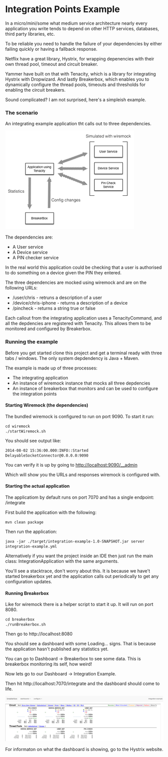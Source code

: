 Integration Points Example
==========================

In a micro/mini/some what medium service architecture nearly every application you write tends to depend on other HTTP services, databases, third party libraries, etc.

To be reliable you need to handle the failure of your dependencies by either failing quickly or having a fallback response.

Netflix have a great library, Hystrix, for wrapping depenencies with their own thread pool, timeout and circuit breaker.

Yammer have built on that with Tenacity, which is a library for integrating Hystrix with Dropwizard. And lastly Breakerbox, which enables you to dynamically configure the thread pools, timeouts and thresholds for enabling the circuit breakers.

Sound complicated? I am not surprised, here's a simpleish example.

### The scenario

An integrating example application tht calls out to three dependencies.

<img src="https://raw.githubusercontent.com/chbatey/integration-points-example/master/images/Integration-Points-Architecture.png" />

The dependencies are:

* A User service
* A Device service
* A PIN checker service

In the real world this application could be checking that a user is authorised to do something on a device given the PIN they entered.

The three dependencies are mocked using wiremock and are on the following URLs:
 
* /user/chris - retruns a description of a user
* /device/chris-iphone - returns a description of a device
* /pincheck - returns a string true or false

Each callout from the integrating application uses a TenacityCommand, and all the depdencies are registered with Tenacity. This allows them to be monitored and configured by Breakerbox.

### Running the example

Before you get started clone this project and get a terminal ready with three tabs / windows. The only system depdendency is Java + Maven.

The example is made up of three processes:

* The integrating application
* An instance of wiremock instance that mocks all three depdencies
* An instance of breakerbox that monitors and can be used to configure the integration points

#### Starting Wiremock (the dependencies)

The bundled wiremock is configured to run on port 9090. To start it run:


```
cd wiremock
./startWiremock.sh
```

You should see output like:


```
2014-08-02 15:36:00.000:INFO::Started DelayableSocketConnector@0.0.0.0:9090
```

You can verify it is up by going to [http://localhost:9090/__admin](http://localhost:9090/__admin)

Which will show you the URLs and responses wiremock is configured with.

#### Starting the actual application

The applicatiom by default runs on port 7070 and has a single endpoint: /integrate

First build the application with the following:

```
mvn clean package
```

Then run the application:

```
java -jar ./target/integration-example-1.0-SNAPSHOT.jar server integration-example.yml
```

Alternatively if you want the project inside an IDE then just run the main class: IntegrationApplication with the same arguments.

You'll see a stacktrace, don't worry about this. It is because we have't started breakerbox yet and the application calls out periodically to get any configuration updates.

#### Running Breakerbox

Like for wiremock there is a helper script to start it up. It will run on port 8080.


```
cd breakerbox
./runBreakerbox.sh
```

Then go to http://localhost:8080

You should see a dashboard with some Loading... signs. That is because the application hasn't published any statistics yet.

You can go to Dashboard -> Breakerbox to see some data. This is breakerbox monitoring its self, how weird!

Now lets go to our Dashboard -> Integration Example.

Then hit http://localhost:7070/integrate and the dashboard should come to life.

<img src="https://raw.githubusercontent.com/chbatey/integration-points-example/master/images/dashboard.png" />

For informaton on what the dashboard is showing, go to the Hystrix website.
